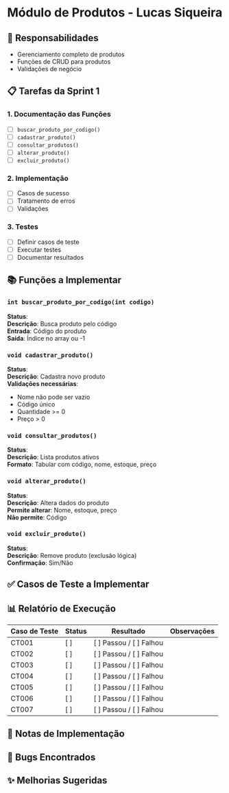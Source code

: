 # Módulo de Produtos - Lucas Siqueira

## 🎯 Responsabilidades
- Gerenciamento completo de produtos
- Funções de CRUD para produtos
- Validações de negócio

## 📋 Tarefas da Sprint 1

### 1. Documentação das Funções
- [ ] `buscar_produto_por_codigo()`
- [ ] `cadastrar_produto()`
- [ ] `consultar_produtos()`
- [ ] `alterar_produto()`
- [ ] `excluir_produto()`

### 2. Implementação
- [ ] Casos de sucesso
- [ ] Tratamento de erros
- [ ] Validações

### 3. Testes
- [ ] Definir casos de teste
- [ ] Executar testes
- [ ] Documentar resultados

## 📚 Funções a Implementar

### `int buscar_produto_por_codigo(int codigo)`
**Status**:  
**Descrição**: Busca produto pelo código  
**Entrada**: Código do produto  
**Saída**: Índice no array ou -1  

### `void cadastrar_produto()`
**Status**:  
**Descrição**: Cadastra novo produto  
**Validações necessárias**:
- Nome não pode ser vazio
- Código único
- Quantidade >= 0
- Preço > 0

### `void consultar_produtos()`
**Status**:   
**Descrição**: Lista produtos ativos  
**Formato**: Tabular com código, nome, estoque, preço

### `void alterar_produto()`
**Status**:  
**Descrição**: Altera dados do produto  
**Permite alterar**: Nome, estoque, preço  
**Não permite**: Código

### `void excluir_produto()`
**Status**:   
**Descrição**: Remove produto (exclusão lógica)  
**Confirmação**: Sim/Não

## ✅ Casos de Teste a Implementar

## 📊 Relatório de Execução
<!-- A ser preenchido durante a execução dos testes -->

| Caso de Teste | Status | Resultado | Observações |
|---------------|--------|-----------|-------------|
| CT001 | [ ] | [ ] Passou / [ ] Falhou | |
| CT002 | [ ] | [ ] Passou / [ ] Falhou | |
| CT003 | [ ] | [ ] Passou / [ ] Falhou | |
| CT004 | [ ] | [ ] Passou / [ ] Falhou | |
| CT005 | [ ] | [ ] Passou / [ ] Falhou | |
| CT006 | [ ] | [ ] Passou / [ ] Falhou | |
| CT007 | [ ] | [ ] Passou / [ ] Falhou | |

## 📝 Notas de Implementação
<!-- Adicionar observações durante o desenvolvimento -->

## 🐛 Bugs Encontrados
<!-- Documentar problemas encontrados -->

## ✨ Melhorias Sugeridas
<!-- Sugestões para versões futuras -->

